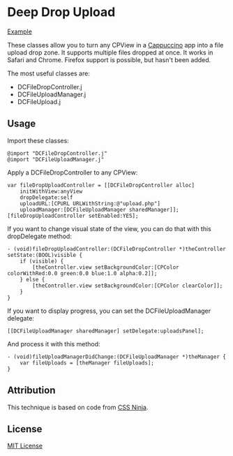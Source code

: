Deep Drop Upload
==========

[Example](http://davidcann.com/deepDropUpload/index.html)

These classes allow you to turn any CPView in a [Cappuccino](http://github.com/280North/cappuccino) app into a file upload drop zone.  It supports multiple files dropped at once.  It works in Safari and Chrome.  Firefox support is possible, but hasn't been added.

The most useful classes are:

* DCFileDropController.j
* DCFileUploadManager.j
* DCFileUpload.j


## Usage

Import these classes:

	@import "DCFileDropController.j"
	@import "DCFileUploadManager.j"

Apply a DCFileDropController to any CPView:

	var fileDropUploadController = [[DCFileDropController alloc] 
		initWithView:anyView 
		dropDelegate:self 
		uploadURL:[CPURL URLWithString:@"upload.php"] 
		uploadManager:[DCFileUploadManager sharedManager]];
	[fileDropUploadController setEnabled:YES];

If you want to change visual state of the view, you can do that with this dropDelegate method:

	- (void)fileDropUploadController:(DCFileDropController *)theController setState:(BOOL)visible {
		if (visible) {
			[theController.view setBackgroundColor:[CPColor colorWithRed:0.0 green:0.0 blue:1.0 alpha:0.2]];
		} else {
			[theController.view setBackgroundColor:[CPColor clearColor]];
		}
	}

If you want to display progress, you can set the DCFileUploadManager delegate:

	[[DCFileUploadManager sharedManager] setDelegate:uploadsPanel];

And process it with this method:

	- (void)fileUploadManagerDidChange:(DCFileUploadManager *)theManager {
		var fileUploads = [theManager fileUploads];
	}


## Attribution

This technique is based on code from [CSS Ninja](http://www.thecssninja.com/javascript/gmail-upload).


## License

[MIT License](http://www.opensource.org/licenses/mit-license.php)